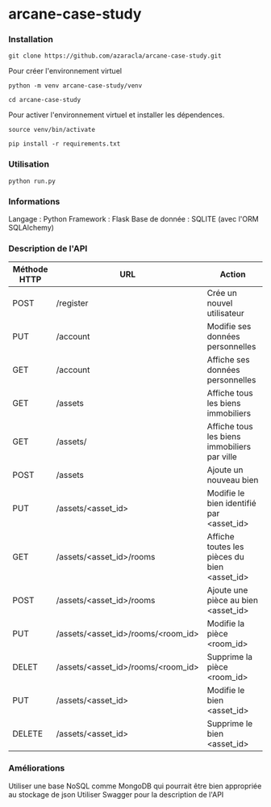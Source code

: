 # arcane-case-study

### Installation

```
git clone https://github.com/azaracla/arcane-case-study.git
```
Pour créer l'environnement virtuel
```
python -m venv arcane-case-study/venv

cd arcane-case-study
```

Pour activer l'environnement virtuel et installer les dépendences.
```
source venv/bin/activate

pip install -r requirements.txt
```

### Utilisation
```
python run.py
```

### Informations

Langage : Python
Framework : Flask
Base de donnée : SQLITE (avec l'ORM SQLAlchemy)

### Description de l'API


| Méthode HTTP | URL                                | Action                                       |
|--------------|------------------------------------|----------------------------------------------|
| POST         | /register                          | Crée un nouvel utilisateur                   |
| PUT          | /account                           | Modifie ses données personnelles             |
| GET          | /account                           | Affiche ses données personnelles             |
| GET          | /assets                            | Affiche tous les biens immobiliers           |
| GET          | /assets/<ville>                    | Affiche tous les biens immobiliers par ville |
| POST         | /assets                            | Ajoute un nouveau bien                       |
| PUT          | /assets/<asset_id>                 | Modifie le bien identifié par <asset_id>     |
| GET          | /assets/<asset_id>/rooms           | Affiche toutes les pièces du bien <asset_id> |
| POST         | /assets/<asset_id>/rooms           | Ajoute une pièce au bien <asset_id>          |
| PUT          | /assets/<asset_id>/rooms/<room_id> | Modifie la pièce <room_id>                   |
| DELET        | /assets/<asset_id>/rooms/<room_id> | Supprime la pièce <room_id>                  |
| PUT          | /assets/<asset_id>                 | Modifie le bien <asset_id>                   |
| DELETE       | /assets/<asset_id>                 | Supprime le bien <asset_id>                  |

### Améliorations 

Utiliser une base NoSQL comme MongoDB qui pourrait être bien appropriée au stockage de json 
Utiliser Swagger pour la description de l'API
